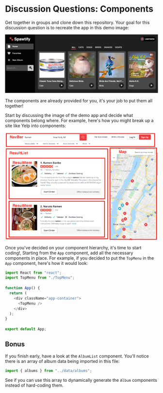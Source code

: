 # Discussion Questions: Components

Get together in groups and clone down this repository. Your goal for this discussion question is to recreate the app in this demo image:

![demo](demo.png)

The components are already provided for you, it's your job to put them all together!

Start by discussing the image of the demo app and decide what components belong
where. For example, here's how you might break up a site like Yelp into
components:

![yelp components](yelp-components.png)

Once you've decided on your component hierarchy, it's time to start coding!,
Starting from the `App` component, add all the necessary components in place.
For example, if you decided to put the `TopMenu` in the `App` component, here's
how it would look:

```js
import React from "react";
import TopMenu from "./TopMenu";

function App() {
  return (
    <div className="app-container">
      <TopMenu />
    </div>
  );
}

export default App;
```

## Bonus

If you finish early, have a look at the `AlbumList` component. You'll notice there is an array of album data being imported in this file:

```js
import { albums } from "../data/albums";
```

See if you can use this array to dynamically generate the `Album` components
instead of hard-coding them.
